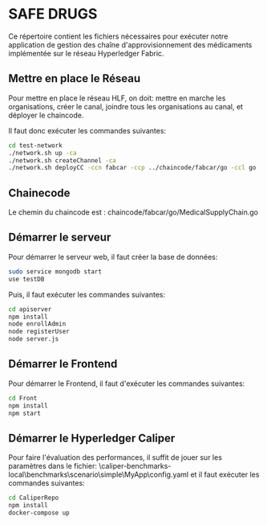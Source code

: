 # SAFE DRUGS
Ce répertoire contient les fichiers nécessaires pour exécuter notre application de gestion des chaîne d'approvisionnement des médicaments implémentée sur le réseau Hyperledger Fabric.

## Mettre en place le Réseau
Pour mettre en place le réseau HLF, on doit: 
mettre en marche les organisations,
créer le canal, joindre tous les organisations au canal,
et déployer le chaincode.

Il faut donc exécuter les commandes suivantes:
```bash
cd test-network
./network.sh up -ca
./network.sh createChannel -ca
./network.sh deployCC -ccn fabcar -ccp ../chaincode/fabcar/go -ccl go
```

## Chainecode
Le chemin du chaincode est : chaincode/fabcar/go/MedicalSupplyChain.go

## Démarrer le serveur
Pour démarrer le serveur web, il faut créer la base de données: 
```bash
sudo service mongodb start
use testDB
```
Puis, il faut exécuter les commandes suivantes:
```bash
cd apiserver
npm install
node enrollAdmin
node registerUser
node server.js 
```

## Démarrer le Frontend
Pour démarrer le Frontend, il faut d'exécuter les commandes suivantes:
```bash
cd Front
npm install
npm start
```

## Démarrer le Hyperledger Caliper
Pour faire l'évaluation des performances, il suffit de jouer sur les paramètres dans le fichier:
\caliper-benchmarks-local\benchmarks\scenario\simple\MyApp\config.yaml
et il faut exécuter les commandes suivantes:
```bash
cd CaliperRepo
npm install 
docker-compose up
```


